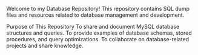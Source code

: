 Welcome to my  Database Repository! This repository contains SQL dump files and resources related to database management and development.

Purpose of This Repository
To share and document MySQL database structures and queries.
To provide examples of database schemas, stored procedures, and query optimizations.
To collaborate on database-related projects and share knowledge.


